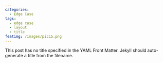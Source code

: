 ```yaml
---
categories:
  - Edge Case
tags:
  - edge case
  - layout
  - title
featimg: /images/pic15.png
---
```


This post has no title specified in the YAML Front Matter. Jekyll should auto-generate a title from the filename.